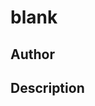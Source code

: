 # blank

## Author

<!-- Insert Your Name Here -->

## Description

<!-- Describe your example here -->

